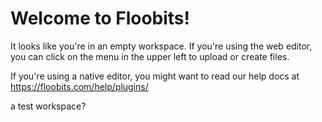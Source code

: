 # Welcome to Floobits!

It looks like you're in an empty workspace. If you're using the web editor, you can 
click on the menu in the upper left to upload or create files.

If you're using a native editor, you might want to read our help docs at 
https://floobits.com/help/plugins/


a test workspace?
